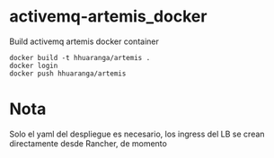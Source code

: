 # activemq-artemis_docker
Build activemq artemis docker container

	docker build -t hhuaranga/artemis .
	docker login
	docker push hhuaranga/artemis

# Nota
Solo el yaml del despliegue es necesario, los ingress del LB se crean directamente desde Rancher, de momento